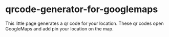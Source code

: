 # qrcode-generator-for-googlemaps
This little page generates a qr code for your location. These qr codes open GoogleMaps and add pin your location on the map.
